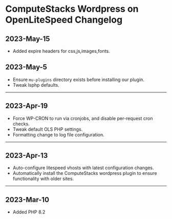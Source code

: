 # ComputeStacks Wordpress on OpenLiteSpeed Changelog

## 2023-May-15

* Added expire headers for css,js,images,fonts.

## 2023-May-5

* Ensure `mu-plugins` directory exists before installing our plugin.
* Tweak lsphp defaults.

***

## 2023-Apr-19

* Force WP-CRON to run via cronjobs, and disable per-request cron checks.
* Tweak default OLS PHP settings.
* Formatting change to log file configuration.

***

## 2023-Apr-13

* Auto-configure litespeed vhosts with latest configuration changes.
* Automatically install the ComputeStacks wordpress plugin to ensure functionality with older sites.

***

## 2023-Mar-10

* Added PHP 8.2 